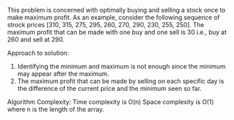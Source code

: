 This problem is concerned with optimally buying and selling a stock once to make
maximum profit. As an example, consider the following sequence of strock prices 
[310, 315, 275, 295, 260, 270, 290, 230, 255, 250]. The maximum profit that can
be made with one buy and one sell is 30 i.e., buy at 260 and sell at 290.

Approach to solution:
1. Identifying the minimum and maximum is not enough since the minimum may appear
after the maximum.
2. The maximum profit that can be made by selling on each specific day is the
difference of the current price and the minimum seen so far.

Algorithm Complexity:
Time complexity is O(n)
Space complexity is O(1)
where n is the length of the array.
